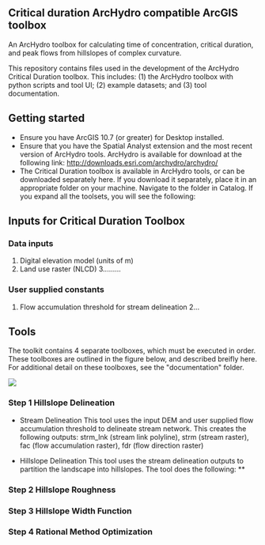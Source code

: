 ## Critical duration ArcHydro compatible ArcGIS toolbox

An ArcHydro toolbox for calculating time of concentration, critical duration, and peak flows from hillslopes of complex curvature.

This repository contains files used in the development of the ArcHydro Critical Duration toolbox. This includes: (1) the ArcHydro toolbox with python scripts and tool UI; (2) example datasets; and (3) tool documentation.

## Getting started

* Ensure you have ArcGIS 10.7 (or greater) for Desktop installed.
* Ensure that you have the Spatial Analyst extension and the most recent version of ArcHydro tools. ArcHydro is available for download at the following link: http://downloads.esri.com/archydro/archydro/
* The Critical Duration toolbox is available in ArcHydro tools, or can be downloaded separately here. If you download it separately, place it in an appropriate folder on your machine. Navigate to the folder in Catalog. If you expand all the toolsets, you will see the following:


## Inputs for Critical Duration Toolbox

### Data inputs
1. Digital elevation model (units of m)
2. Land use raster (NLCD)
3.........


### User supplied constants
1. Flow accumulation threshold for stream delineation
2...

## Tools

The toolkit contains 4 separate toolboxes, which must be executed in order. These toolboxes are outlined in the figure below, and described breifly here. For additional detail on these toolboxes, see the "documentation" folder.

<img src="https://github.com/anneliesesytsma/archydro_criticalduration/blob/master/figures/gis_process.JPG">


### Step 1 Hillslope Delineation

* Stream Delineation
This tool uses the input DEM and user supplied flow accumulation threshold to delineate stream network. This creates the following outputs: strm_lnk (stream link polyline), strm (stream raster), fac (flow accumulation raster), fdr (flow direction raster)

* Hillslope Delineation
This tool uses the stream delineation outputs to partition the landscape into hillslopes. The tool does the following:
** 

### Step 2 Hillslope Roughness

### Step 3 Hillslope Width Function

### Step 4 Rational Method Optimization

